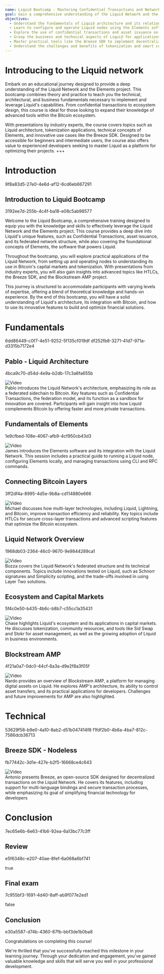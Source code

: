 ```yaml
---
name: Liquid Bootcamp - Mastering Confidential Transactions and Network Operations
goal: Gain a comprehensive understanding of the Liquid Network and the Elements project, and learn how to implement advanced solutions in confidential transactions, tokenization, and decentralized network architecture.
objectives:
  - Understand the fundamentals of Liquid architecture and its relationship with Bitcoin.
  - Learn to configure and operate Liquid nodes using the Elements software.
  - Explore the use of confidential transactions and asset issuance on the Liquid Network.
  - Grasp the business and technical aspects of Liquid for applications in capital markets.
  - Master practical tools like the Breeze SDK to implement decentralized solutions.
  - Understand the challenges and benefits of tokenization and smart contracts within the Liquid ecosystem.
---
```


# Introducing to the Liquid network

Embark on an educational journey designed to provide a deep understanding of the Liquid Network and the Elements project. This bootcamp combines theory and practice to teach you the technical, architectural, and business fundamentals necessary to implement and leverage Liquid's capabilities. From confidential transactions to ecosystem design, this course is ideal for those looking to expand their knowledge of advanced tools within the Bitcoin ecosystem.

With presentations by industry experts, the course covers topics such as Liquid architecture, tokenization applications, technical concepts of Elements, and innovative use cases like the Breeze SDK. Designed to be accessible for beginners and intermediate users, the course also offers value to experienced developers seeking to master Liquid as a platform for optimizing their projects.
+++

# Introduction

<partId>9f8a83d5-27e0-4e6d-af12-6cd6eb667291</partId>

## Introduction to Liquid Bootcamp

<chapterId>3192ee7d-255b-4c4f-ba18-e08c5ab98577</chapterId>

Welcome to the Liquid Bootcamp, a comprehensive training designed to equip you with the knowledge and skills to effectively leverage the Liquid Network and the Elements project. This course provides a deep dive into Liquid's unique features, such as Confidential Transactions, asset issuance, and its federated network structure, while also covering the foundational concepts of Elements, the software that powers Liquid.

Throughout the bootcamp, you will explore practical applications of the Liquid Network, from setting up and operating nodes to understanding its use in Bitcoin's capital markets and tokenization. With presentations from industry experts, you will also gain insights into advanced topics like HTLCs, the Breeze SDK, and the Blockstream AMP project.

This journey is structured to accommodate participants with varying levels of expertise, offering a blend of theoretical knowledge and hands-on experience. By the end of this bootcamp, you will have a solid understanding of Liquid's architecture, its integration with Bitcoin, and how to use its innovative features to build and optimize financial solutions.

# Fundamentals

<partId>6dd86449-c0f7-4e51-9252-5f135cf019df</partId>
<chapterId>df252fb8-3271-41d7-971a-d3315b7172e4</chapterId>

## Pablo - Liquid Architecture

<chapterId>4bca9c70-d54d-4e9a-b2db-17c3a6fa655b</chapterId>

![Video](https://youtu.be/QCyWXVWkcAM)  
Pablo introduces the Liquid Network's architecture, emphasizing its role as a federated sidechain to Bitcoin. Key features such as Confidential Transactions, the federation model, and its function as a sandbox for innovation are covered. Participants will gain insight into how Liquid complements Bitcoin by offering faster and more private transactions.

## Fundamentals of Elements

<chapterId>1e9cfbed-108e-4067-afb9-4cf950cb43d3</chapterId>

![Video](https://youtu.be/9Yu0dPAJSek)  
James introduces the Elements software and its integration with the Liquid Network. This session includes a practical guide to running a Liquid node, configuring Elements locally, and managing transactions using CLI and RPC commands.

## Connecting Bitcoin Layers

<chapterId>3ff2df4a-8995-4d5e-9b8a-cd114880e666</chapterId>

![Video](https://youtu.be/zFvv0bn4ZWY)  
Michael discusses how multi-layer technologies, including Liquid, Lightning, and Bitcoin, improve transaction efficiency and reliability. Key topics include HTLCs for secure cross-layer transactions and advanced scripting features that optimize the Bitcoin ecosystem.

## Liquid Network Overview

<chapterId>1968db03-2364-46c0-9670-9e9844289ca1</chapterId>

![Video](https://youtu.be/6wNeHQBlhA4)  
Bozza covers the Liquid Network's federated structure and its technical components. Topics include innovations tested on Liquid, such as Schnorr signatures and Simplicity scripting, and the trade-offs involved in using Layer Two solutions.

## Ecosystem and Capital Markets

<chapterId>5f4c0e50-b435-4b6c-b8b7-c55cc1a35431</chapterId>

![Video](https://youtu.be/IAdOxZyx7-Y)  
Chase highlights Liquid's ecosystem and its applications in capital markets. He discusses tokenization, community resources, and tools like Sid Swap and Stokr for asset management, as well as the growing adoption of Liquid in business environments.

## Blockstream AMP

<chapterId>4f21a0a7-0dc0-44cf-8a3a-d9e2f8a3f05f</chapterId>

![Video](https://youtu.be/AnMiD9amSUg)  
Nardo provides an overview of Blockstream AMP, a platform for managing digital assets on Liquid. He explores AMP's architecture, its ability to control asset transfers, and its practical applications for developers. Challenges and future improvements for AMP are also highlighted.

# Technical

<partId>53629f58-b9e0-4a10-8ab2-d51b047414f8</partId>
<chapterId>f1fdf2b0-4b6a-4ba7-812c-7586dcb36713</chapterId>

## Breeze SDK - Nodeless

<chapterId>fb77442c-3d1e-427e-b2f5-16668ce4c643</chapterId>

![Video](https://youtu.be/ucc3a-udbgo)  
Antonio presents Breeze, an open-source SDK designed for decentralized transactions on the Liquid Network. He covers its features, including support for multi-language bindings and secure transaction processes, while emphasizing its goal of simplifying financial technology for developers

# Conclusion

<partId>7ec65e6b-6e63-41b6-92ea-6a13bc77c3ff</partId>

## Review

<chapterId>e5f6348c-e207-40ae-8fef-6a068a6bf741</chapterId>

<isCourseReview>true</isCourseReview>

## Final exam

<chapterId>7c955bf3-1691-4d40-8aff-ab9f077e2ed1</chapterId>

<isCourseExam>false</isCourseExam>

## Conclusion

<chapterId>e30a5587-d74b-4360-87fb-bbf3de1b0ba8</chapterId>

Congratulations on completing this course!

We're thrilled that you've successfully reached this milestone in your learning journey. Through your dedication and engagement, you've gained valuable knowledge and skills that will serve you well in your professional development.
